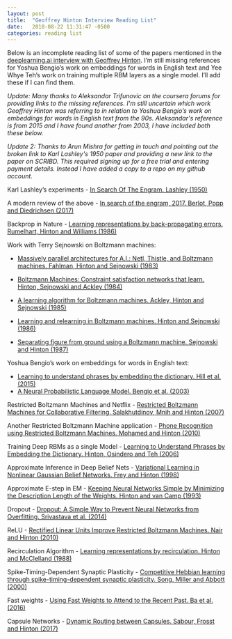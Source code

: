 ```yaml
---
layout: post
title:  "Geoffrey Hinton Interview Reading List"
date:   2018-08-22 11:31:47 -0500
categories: reading list
---
```

Below is an incomplete reading list of some of the papers mentioned in the [deeplearning.ai interview with Geoffrey Hinton][video]. I’m still missing references for Yoshua Bengio’s work on embeddings for words in English text and Yee Whye Teh’s work on training multiple RBM layers as a single model. I’ll add these if I can find them.

*Update: Many thanks to Aleksandar Trifunovic on the coursera forums for providing links to the missing references. I'm still uncertain which work Geoffrey Hinton was referring to in relation to Yoshua Bengio’s work on embeddings for words in English text from the 90s.  Aleksandar's reference is from 2015 and I have found another from 2003, I have included both these below.*

*Update 2: Thanks to Arun Mishra for getting in touch and pointing out the broken link to Karl Lashley's 1950 paper and providing a new link to the paper on SCRIBD.  This required signing up for a free trial and entering payment details.  Instead I have added a copy to a repo on my github account.*

Karl Lashley’s experiments - [In Search Of The Engram. Lashley (1950)][Lashley1950]

A modern review of the above - [In search of the engram, 2017. Berlot, Popp and Diedrichsen (2017)][Berlot2017]

Backprop in Nature - [Learning representations by back-propagating errors. Rumelhart, Hinton and Williams (1986)][Rumelhart1986]

Work with Terry Sejnowski on Boltzmann machines:

 - [Massively parallel architectures for A.I.: Netl, Thistle, and Boltzmann machines. Fahlman, Hinton and Sejnowski (1983)][Fahlman1983]

 - [Boltzmann Machines: Constraint satisfaction networks that learn. Hinton, Sejnowski and Ackley (1984)][Hinton1984]

 - [A learning algorithm for Boltzmann machines. Ackley, Hinton and Sejnowski (1985)][Ackley1985]

 - [Learning and relearning in Boltzmann machines. Hinton and Sejnowski (1986)][Hinton1986]

 - [Separating figure from ground using a Boltzmann machine. Sejnowski and Hinton (1987)][Sejnowski1987]

Yoshua Bengio’s work on embeddings for words in English text:
 - [Learning to understand phrases by embedding the dictionary. Hill et al. (2015)][Hill2015]
 - [A Neural Probabilistic Language Model. Bengio et al. (2003)][Bengio2003]
 
Restricted Boltzmann Machines and Netflix - [Restricted Boltzmann Machines for Collaborative Filtering. Salakhutdinov, Mnih and Hinton (2007)][Salakhutdinov2007]

Another Restricted Boltzmann Machine application - [Phone Recognition using Restricted Boltzmann Machines. Mohamed and Hinton (2010)][Mohamed2010]

Training Deep RBMs as a single Model - [Learning to Understand Phrases by Embedding the Dictionary. Hinton, Osindero and Teh (2006)][Hinton2006]

Approximate Inference in Deep Belief Nets - [Variational Learning in Nonlinear Gaussian Belief Networks. Frey and Hinton (1998)][Frey1998]

Approximate E-step in EM - [Keeping Neural Networks Simple by Minimizing the Description Length of the Weights. Hinton and van Camp (1993)][Hinton1993]

Dropout - [Dropout: A Simple Way to Prevent Neural Networks from Overfitting. Srivastava et al. (2014)][Srivastava2014]

ReLU - [Rectified Linear Units Improve Restricted Boltzmann Machines. Nair and Hinton (2010)][Nair2010]

Recirculation Algorithm - [Learning representations by recirculation. Hinton and McClelland (1988)][Hinton1988]

Spike-Timing-Dependent Synaptic Plasticity - [Competitive Hebbian learning through spike-timing-dependent synaptic plasticity. Song, Miller and Abbott (2000)][Song2000]

Fast weights - [Using Fast Weights to Attend to the Recent Past. Ba et al. (2016)][Ba2016]

Capsule Networks - [Dynamic Routing between Capsules. Sabour, Frosst and Hinton (2017)][Sabour2017]

[Lashley1950]: https://github.com/dr-darryl-wright/Lashley_1950/ 
[Berlot2017]: http://www.diedrichsenlab.org/pubs/Berlot_CurrentOpinion_2017.pdf
[Rumelhart1986]: https://www.nature.com/articles/323533a0.pdf
[Fahlman1983]: http://www.cs.toronto.edu/~hinton/absps/fahlmanBM.pdf
[Hinton1984]: http://www.cs.toronto.edu/~hinton/absps/bmtr.pdf
[Ackley1985]: http://www.cs.toronto.edu/~hinton/absps/cogscibm.pdf
[Hinton1986]: http://www.cs.toronto.edu/~hinton/absps/pdp7.pdf
[Sejnowski1987]: http://www.cs.toronto.edu/~hinton/absps/arbibfigground.pdf
[Hill2015]: https://arxiv.org/pdf/1504.00548.pdf
[Bengio2003]: http://www.jmlr.org/papers/volume3/bengio03a/bengio03a.pdf
[Salakhutdinov2007]: http://www.cs.toronto.edu/~fritz/absps/netflix.pdf
[Mohamed2010]: http://www.cs.toronto.edu/~hinton/absps/icassp10.pdf
[Hinton2006]: http://www.cs.toronto.edu/~fritz/absps/ncfast.pdf
[Frey1998]: http://www.cs.toronto.edu/~fritz/absps/nlgbn.pdf
[Hinton1993]: http://www.cs.toronto.edu/~hinton/absps/colt93.pdf
[Srivastava2014]: http://www.cs.toronto.edu/~hinton/absps/JMLRdropout.pdf
[Nair2010]: http://www.cs.toronto.edu/~hinton/absps/reluICML.pdf
[Hinton1988]: http://www.cs.toronto.edu/~hinton/absps/recirculation.pdf
[Song2000]: http://www.columbia.edu/cu/neurotheory/Larry/SongNatNeuro00.pdf
[Ba2016]: https://arxiv.org/pdf/1610.06258.pdf
[Sabour2017]: https://arxiv.org/pdf/1710.09829.pdf
[video]: https://www.youtube.com/watch?v=-eyhCTvrEtE
